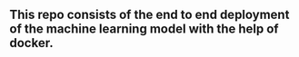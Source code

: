 ## This repo consists of the end to end deployment of the machine learning model with the help of docker.
